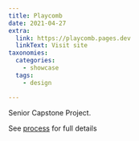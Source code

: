 ```yaml
---
title: Playcomb
date: 2021-04-27
extra:
  link: https://playcomb.pages.dev
  linkText: Visit site
taxonomies:
  categories:
    - showcase
  tags:
    - design

---
```


Senior Capstone Project. 

See [process](https://playcomb-process.netlify.app) for full details